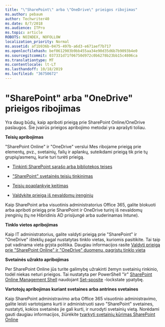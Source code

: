 ```yaml
---
title: "\"SharePoint\" arba \"OneDrive\" prieigos ribojimas"
ms.author: pebaum
author: Techwriter40
ms.date: 8/7/2018
ms.audience: ITPro
ms.topic: article
ROBOTS: NOINDEX, NOFOLLOW
localization_priority: Normal
ms.assetid: af1b936b-0475-497b-a6d3-e671aef7b717
ms.openlocfilehash: bef0612903b9bb455aa34e90d35d6b7b9093b4e0
ms.sourcegitcommit: 037331d71f06750d972c0b6278b23bb15c4806ca
ms.translationtype: MT
ms.contentlocale: lt-LT
ms.lasthandoff: 10/18/2019
ms.locfileid: "36750672"
---
```

# <a name="restrict-access-in-sharepoint-or-onedrive"></a>"SharePoint" arba "OneDrive" prieigos ribojimas

Yra daug būdų, kaip apriboti prieigą prie SharePoint Online/OneDrive paslaugos. Šie įvairūs prieigos apribojimo metodai yra aprašyti toliau. 

**Teisių apribojimas**

"SharePoint Online" ir "OneDrive" verslui Mes ribojame prieigą prie elementų, pvz., svetainių, failų ir aplankų, suteikdami prieigą tik prie tų grupių/asmenų, kurie turi turėti prieigą.

- [Tinkinti SharePoint sąrašo arba bibliotekos teises](https://support.office.com/article/Customize-permissions-for-a-SharePoint-list-or-library-02d770f3-59eb-4910-a608-5f84cc297782)

- ["SharePoint" svetainės teisių tinkinimas](https://docs.microsoft.com/sharepoint/customize-sharepoint-site-permissions)

- [Teisių poaplankyje keitimas](https://support.office.com/article/Change-the-permissions-on-a-subfolder-5427BD7C-F20A-4F75-8CF2-5359DD45A1A6)

- [Valdykite prieigą iš nevaldomų įrenginių](https://docs.microsoft.com/sharepoint/control-access-from-unmanaged-devices)

Kaip SharePoint arba visuotinis administratorius Office 365, galite blokuoti arba apriboti prieigą prie SharePoint ir OneDrive turinį iš nevaldomų įrenginių (tų ne Hibridinis AD prisijungė arba suderinamas Intune).

**Tinklo vietos apribojimas**

Kaip IT administratorius, galite valdyti prieigą prie "SharePoint" ir "OneDrive" išteklių pagal nustatytas tinklo vietas, kuriomis pasitikite. Tai taip pat vadinama vieta grįsta politika. Daugiau informacijos rasite [Valdyti prieigą prie "SharePoint Online" ir "OneDrive" duomenų, pagrįstų tinklo vieta](https://docs.microsoft.com/sharepoint/control-access-based-on-network-location)

**Svetainės užrakto apribojimas** 

Per SharePoint Online jūs turite galimybę užrakinti žemyn svetainių rinkinio, todėl niekas neturi prieigos. Tai nustatyta per PowerShell "ir" [SharePoint Online Management Shell](https://docs.microsoft.com/powershell/sharepoint/sharepoint-online/connect-sharepoint-online?view=sharepoint-ps) naudojant [Set-sposite](https://docs.microsoft.com/powershell/module/sharepoint-online/set-sposite?view=sharepoint-ps) -lockstate ypatybę.

**Vartotojų apribojimas kuriant svetaines arba antrines svetaines**

Kaip SharePoint administravimo arba Office 365 visuotinio administravimo, galite leisti vartotojams kurti ir administruoti savo "SharePoint" svetaines, nustatyti, kokios svetainės jie gali kurti, ir nurodyti svetainių vietą. Norėdami gauti daugiau informacijos, žiūrėkite [tvarkyti svetainių kūrimas SharePoint Online](https://docs.microsoft.com/sharepoint/manage-site-creation)

